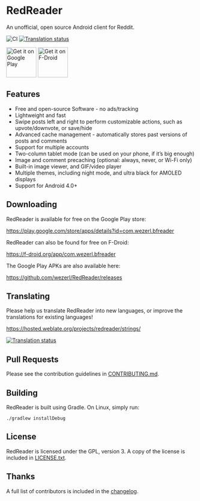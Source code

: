 RedReader
=========

An unofficial, open source Android client for Reddit.

![CI](https://github.com/wezerl/RedReader/workflows/CI/badge.svg?branch=master)
[![Translation status](https://hosted.weblate.org/widgets/redreader/-/svg-badge.svg)](https://hosted.weblate.org/engage/redreader/?utm_source=widget)

[<img src="https://play.google.com/intl/en_us/badges/images/generic/en_badge_web_generic.png"
      alt="Get it on Google Play"
      height="80">](https://play.google.com/store/apps/details?id=com.wezerl.bfreader)
[<img src="https://fdroid.gitlab.io/artwork/badge/get-it-on.png"
     alt="Get it on F-Droid"
     height="80">](https://f-droid.org/packages/com.wezerl.bfreader/)

Features
--------

* Free and open-source Software - no ads/tracking
* Lightweight and fast
* Swipe posts left and right to perform customizable actions, such as
    upvote/downvote, or save/hide
* Advanced cache management - automatically stores past versions of posts and
    comments
* Support for multiple accounts
* Two-column tablet mode (can be used on your phone, if it’s big enough)
* Image and comment precaching (optional: always, never, or Wi-Fi only)
* Built-in image viewer, and GIF/video player
* Multiple themes, including night mode, and ultra black for AMOLED displays
* Support for Android 4.0+


Downloading
-----------

RedReader is available for free on the Google Play store:

https://play.google.com/store/apps/details?id=com.wezerl.bfreader

RedReader can also be found for free on F-Droid:

https://f-droid.org/app/com.wezerl.bfreader

The Google Play APKs are also available here:

https://github.com/wezerl/RedReader/releases


Translating
-----------

Please help us translate RedReader into new languages, or improve the
translations for existing languages!

https://hosted.weblate.org/projects/redreader/strings/

[![Translation status](https://hosted.weblate.org/widgets/redreader/-/287x66-grey.png)](https://hosted.weblate.org/engage/redreader/?utm_source=widget)


Pull Requests
-------------

Please see the contribution guidelines in
 [CONTRIBUTING.md](CONTRIBUTING.md). 


Building
--------

RedReader is built using Gradle. On Linux, simply run:

    ./gradlew installDebug


License
-------

RedReader is licensed under the GPL, version 3. A copy of the license is
included in [LICENSE.txt](LICENSE.txt).


Thanks
------

A full list of contributors is included in the [changelog](assets/changelog.txt).
